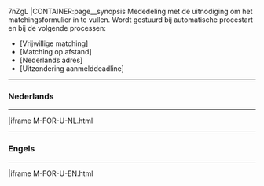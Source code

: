 7nZgL
|CONTAINER:page__synopsis
Mededeling met de uitnodiging om het matchingsformulier in te vullen.
Wordt gestuurd bij automatische procestart en bij de volgende processen:

- [Vrijwillige matching]
- [Matching op afstand]
- [Nederlands adres]
- [Uitzondering aanmelddeadline]
_____
### Nederlands
_____
|iframe
M-FOR-U-NL.html
_____
### Engels
_____
|iframe
M-FOR-U-EN.html
